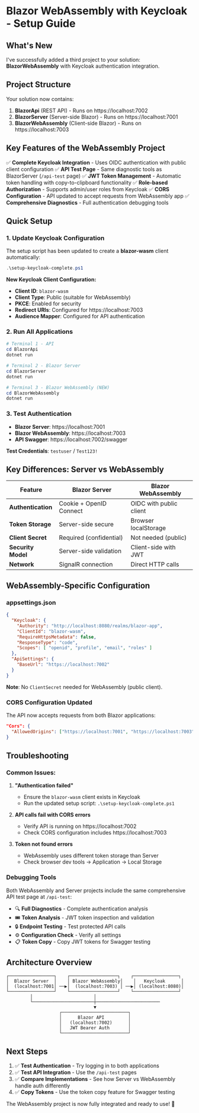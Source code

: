# Blazor WebAssembly with Keycloak - Setup Guide

## What's New

I've successfully added a third project to your solution: **BlazorWebAssembly** with Keycloak authentication integration.

## Project Structure

Your solution now contains:
1. **BlazorApi** (REST API) - Runs on https://localhost:7002
2. **BlazorServer** (Server-side Blazor) - Runs on https://localhost:7001  
3. **BlazorWebAssembly** (Client-side Blazor) - Runs on https://localhost:7003

## Key Features of the WebAssembly Project

✅ **Complete Keycloak Integration** - Uses OIDC authentication with public client configuration
✅ **API Test Page** - Same diagnostic tools as BlazorServer (`/api-test` page)
✅ **JWT Token Management** - Automatic token handling with copy-to-clipboard functionality
✅ **Role-based Authorization** - Supports admin/user roles from Keycloak
✅ **CORS Configuration** - API updated to accept requests from WebAssembly app
✅ **Comprehensive Diagnostics** - Full authentication debugging tools

## Quick Setup

### 1. Update Keycloak Configuration

The setup script has been updated to create a **blazor-wasm** client automatically:

```powershell
.\setup-keycloak-complete.ps1
```

**New Keycloak Client Configuration:**
- **Client ID**: `blazor-wasm` 
- **Client Type**: Public (suitable for WebAssembly)
- **PKCE**: Enabled for security
- **Redirect URIs**: Configured for https://localhost:7003
- **Audience Mapper**: Configured for API authentication

### 2. Run All Applications

```powershell
# Terminal 1 - API
cd BlazorApi
dotnet run

# Terminal 2 - Blazor Server  
cd BlazorServer
dotnet run

# Terminal 3 - Blazor WebAssembly (NEW)
cd BlazorWebAssembly
dotnet run
```

### 3. Test Authentication

- **Blazor Server**: https://localhost:7001
- **Blazor WebAssembly**: https://localhost:7003 
- **API Swagger**: https://localhost:7002/swagger

**Test Credentials**: `testuser` / `Test123!`

## Key Differences: Server vs WebAssembly

| Feature | Blazor Server | Blazor WebAssembly |
|---------|---------------|-------------------|
| **Authentication** | Cookie + OpenID Connect | OIDC with public client |
| **Token Storage** | Server-side secure | Browser localStorage |
| **Client Secret** | Required (confidential) | Not needed (public) |
| **Security Model** | Server-side validation | Client-side with JWT |
| **Network** | SignalR connection | Direct HTTP calls |

## WebAssembly-Specific Configuration

### appsettings.json
```json
{
  "Keycloak": {
    "Authority": "http://localhost:8080/realms/blazor-app",
    "ClientId": "blazor-wasm",
    "RequireHttpsMetadata": false,
    "ResponseType": "code",
    "Scopes": [ "openid", "profile", "email", "roles" ]
  },
  "ApiSettings": {
    "BaseUrl": "https://localhost:7002"
  }
}
```

**Note**: No `ClientSecret` needed for WebAssembly (public client).

### CORS Configuration Updated

The API now accepts requests from both Blazor applications:

```json
"Cors": {
  "AllowedOrigins": ["https://localhost:7001", "https://localhost:7003"]
}
```

## Troubleshooting

### Common Issues:

1. **"Authentication failed"** 
   - Ensure the `blazor-wasm` client exists in Keycloak
   - Run the updated setup script: `.\setup-keycloak-complete.ps1`

2. **API calls fail with CORS errors**
   - Verify API is running on https://localhost:7002
   - Check CORS configuration includes https://localhost:7003

3. **Token not found errors**
   - WebAssembly uses different token storage than Server
   - Check browser dev tools → Application → Local Storage

### Debugging Tools

Both WebAssembly and Server projects include the same comprehensive API test page at `/api-test`:

- 🔍 **Full Diagnostics** - Complete authentication analysis
- 🎟️ **Token Analysis** - JWT token inspection and validation  
- 🔒 **Endpoint Testing** - Test protected API calls
- ⚙️ **Configuration Check** - Verify all settings
- 📋 **Token Copy** - Copy JWT tokens for Swagger testing

## Architecture Overview

```
┌─────────────────┐    ┌──────────────────┐    ┌─────────────────┐
│  Blazor Server  │    │ Blazor WebAssembly│    │   Keycloak      │
│  (localhost:7001│ ──▶│  (localhost:7003) │ ──▶│ (localhost:8080)│
└─────────────────┘    └──────────────────┘    └─────────────────┘
         │                       │                        
         └───────────────────────┼────────────────────────
                                 ▼                        
                    ┌─────────────────────────┐            
                    │      Blazor API         │            
                    │   (localhost:7002)      │            
                    │   JWT Bearer Auth       │            
                    └─────────────────────────┘            
```

## Next Steps

1. ✅ **Test Authentication** - Try logging in to both applications
2. ✅ **Test API Integration** - Use the `/api-test` pages  
3. ✅ **Compare Implementations** - See how Server vs WebAssembly handle auth differently
4. ✅ **Copy Tokens** - Use the token copy feature for Swagger testing

The WebAssembly project is now fully integrated and ready to use! 🚀
